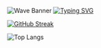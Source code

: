 <p aling="center">
  
![Wave Banner](https://capsule-render.vercel.app/api?type=waving&height=300&color=5bf7e9&reversal=false)
[![Typing SVG](https://readme-typing-svg.demolab.com?font=Fira+Code&pause=1000&center=true&width=435&lines=Front-end+developer;Always+learning+new+things;%2B2+years+of+coding+experience)](https://git.io/typing-svg)


[![GitHub Streak](https://streak-stats.demolab.com?user=alonsopo&theme=tokyonight-duo)](https://git.io/streak-stats)

![Top Langs](https://github-readme-stats.vercel.app/api/top-langs/?username=alonsopo&hide_progress=true)

</p>

